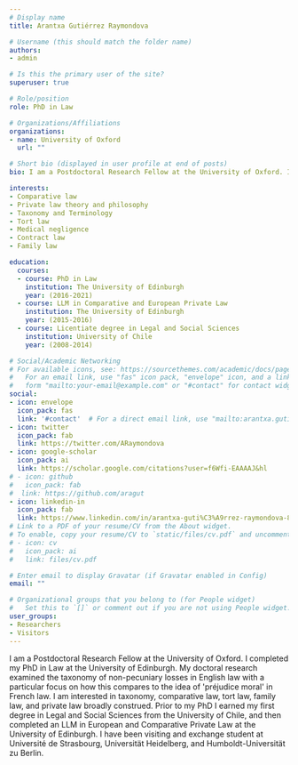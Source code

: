 ```yaml
---
# Display name
title: Arantxa Gutiérrez Raymondova

# Username (this should match the folder name)
authors:
- admin

# Is this the primary user of the site?
superuser: true

# Role/position
role: PhD in Law

# Organizations/Affiliations
organizations:
- name: University of Oxford
  url: ""

# Short bio (displayed in user profile at end of posts)
bio: I am a Postdoctoral Research Fellow at the University of Oxford. I am interested in comparative law, taxonomy, private law theory, taxonomy, and family law. 

interests:
- Comparative law
- Private law theory and philosophy
- Taxonomy and Terminology
- Tort law
- Medical negligence
- Contract law
- Family law

education:
  courses:
  - course: PhD in Law 
    institution: The University of Edinburgh 
    year: (2016-2021)
  - course: LLM in Comparative and European Private Law
    institution: The University of Edinburgh
    year: (2015-2016)
  - course: Licentiate degree in Legal and Social Sciences
    institution: University of Chile
    year: (2008-2014)

# Social/Academic Networking
# For available icons, see: https://sourcethemes.com/academic/docs/page-builder/#icons
#   For an email link, use "fas" icon pack, "envelope" icon, and a link in the
#   form "mailto:your-email@example.com" or "#contact" for contact widget.
social:
- icon: envelope
  icon_pack: fas
  link: '#contact'  # For a direct email link, use "mailto:arantxa.gutierrez@law.ox.ac.uk".
- icon: twitter
  icon_pack: fab
  link: https://twitter.com/ARaymondova
- icon: google-scholar
  icon_pack: ai
  link: https://scholar.google.com/citations?user=f6Wfi-EAAAAJ&hl
# - icon: github
#   icon_pack: fab
#  link: https://github.com/aragut
- icon: linkedin-in
  icon_pack: fab
  link: https://www.linkedin.com/in/arantxa-guti%C3%A9rrez-raymondova-86930934/
# Link to a PDF of your resume/CV from the About widget.
# To enable, copy your resume/CV to `static/files/cv.pdf` and uncomment the lines below.
# - icon: cv
#   icon_pack: ai
#   link: files/cv.pdf

# Enter email to display Gravatar (if Gravatar enabled in Config)
email: ""

# Organizational groups that you belong to (for People widget)
#   Set this to `[]` or comment out if you are not using People widget.
user_groups:
- Researchers
- Visitors
---
```


I am a Postdoctoral Research Fellow at the University of Oxford. I completed my PhD in Law at the University of Edinburgh. My doctoral research examined the taxonomy of non-pecuniary losses in English law with a particular focus on how this compares to the idea of 'préjudice moral' in French law. I am interested in taxonomy, comparative law, tort law, family law, and private law broadly construed. Prior to my PhD I earned my first degree in Legal and Social Sciences from the University of Chile, and then completed an LLM in European and Comparative Private Law at the University of Edinburgh. I have been visiting and exchange student at Université de Strasbourg, Universität Heidelberg, and Humboldt-Universität zu Berlin. 
